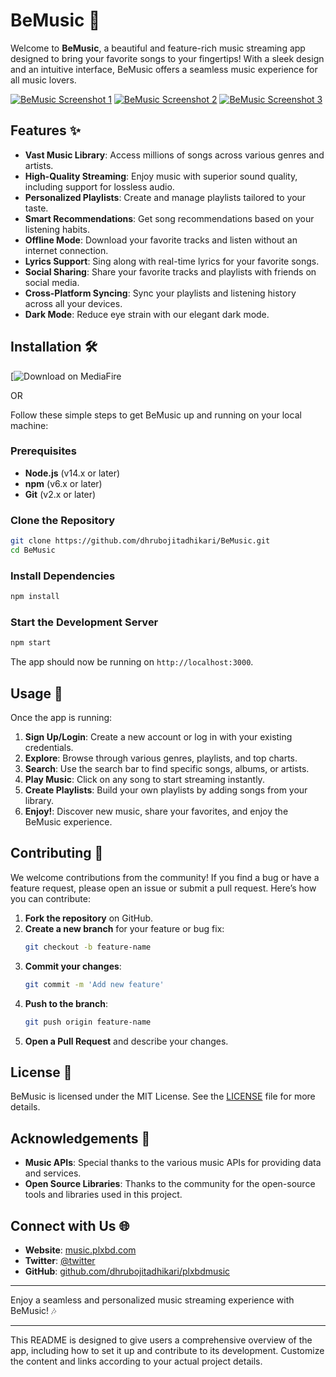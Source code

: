 
# BeMusic 🎵

Welcome to **BeMusic**, a beautiful and feature-rich music streaming app designed to bring your favorite songs to your fingertips! With a sleek design and an intuitive interface, BeMusic offers a seamless music experience for all music lovers.

[![BeMusic Screenshot 1](https://i.ibb.co/XWPy5KY/Screenshot.png)](https://ibb.co/qD80gcJ)
[![BeMusic Screenshot 2](https://i.ibb.co/89L159L/Screenshot2.png)](https://ibb.co/rHRD6HR)
[![BeMusic Screenshot 3](https://i.ibb.co/WPP4qGs/Screenshot3.png)](https://ibb.co/k99sk5M)


## Features ✨

- **Vast Music Library**: Access millions of songs across various genres and artists.
- **High-Quality Streaming**: Enjoy music with superior sound quality, including support for lossless audio.
- **Personalized Playlists**: Create and manage playlists tailored to your taste.
- **Smart Recommendations**: Get song recommendations based on your listening habits.
- **Offline Mode**: Download your favorite tracks and listen without an internet connection.
- **Lyrics Support**: Sing along with real-time lyrics for your favorite songs.
- **Social Sharing**: Share your favorite tracks and playlists with friends on social media.
- **Cross-Platform Syncing**: Sync your playlists and listening history across all your devices.
- **Dark Mode**: Reduce eye strain with our elegant dark mode.

## Installation 🛠️


[![Download on MediaFire](https://www.mediafire.com/file/retvbg1ampa5ajx/bemusic.apk/file)

OR

Follow these simple steps to get BeMusic up and running on your local machine:

### Prerequisites

- **Node.js** (v14.x or later)
- **npm** (v6.x or later)
- **Git** (v2.x or later)

### Clone the Repository

```bash
git clone https://github.com/dhrubojitadhikari/BeMusic.git
cd BeMusic
```

### Install Dependencies

```bash
npm install
```

### Start the Development Server

```bash
npm start
```

The app should now be running on `http://localhost:3000`.

## Usage 📱

Once the app is running:

1. **Sign Up/Login**: Create a new account or log in with your existing credentials.
2. **Explore**: Browse through various genres, playlists, and top charts.
3. **Search**: Use the search bar to find specific songs, albums, or artists.
4. **Play Music**: Click on any song to start streaming instantly.
5. **Create Playlists**: Build your own playlists by adding songs from your library.
6. **Enjoy!**: Discover new music, share your favorites, and enjoy the BeMusic experience.

## Contributing 🤝

We welcome contributions from the community! If you find a bug or have a feature request, please open an issue or submit a pull request. Here’s how you can contribute:

1. **Fork the repository** on GitHub.
2. **Create a new branch** for your feature or bug fix:
   ```bash
   git checkout -b feature-name
   ```
3. **Commit your changes**:
   ```bash
   git commit -m 'Add new feature'
   ```
4. **Push to the branch**:
   ```bash
   git push origin feature-name
   ```
5. **Open a Pull Request** and describe your changes.

## License 📄

BeMusic is licensed under the MIT License. See the [LICENSE](LICENSE) file for more details.

## Acknowledgements 💖

- **Music APIs**: Special thanks to the various music APIs for providing data and services.
- **Open Source Libraries**: Thanks to the community for the open-source tools and libraries used in this project.

## Connect with Us 🌐

- **Website**: [music.plxbd.com](https://music.plxbd.com)
- **Twitter**: [@twitter](https://twitter.com/music.plxbd.com)
- **GitHub**: [github.com/dhrubojitadhikari/plxbdmusic](https://github.com/dhrubojitadhikari/plxbdmusic)

---

Enjoy a seamless and personalized music streaming experience with BeMusic! 🎶

---

This README is designed to give users a comprehensive overview of the app, including how to set it up and contribute to its development. Customize the content and links according to your actual project details.
